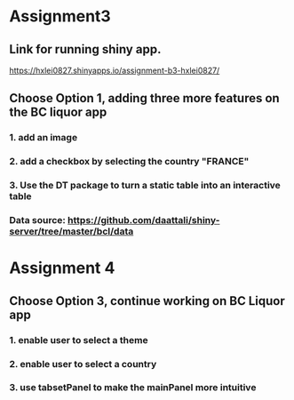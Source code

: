 # Assignment3 
## Link for running shiny app.

https://hxlei0827.shinyapps.io/assignment-b3-hxlei0827/


## Choose Option 1, adding three more features on the BC liquor app

### 1. add an image
### 2. add a checkbox by selecting the country "FRANCE"
### 3. Use the DT package to turn a static table into an interactive table
### Data source: https://github.com/daattali/shiny-server/tree/master/bcl/data


# Assignment 4

## Choose Option 3, continue working on BC Liquor app

### 1. enable user to select a theme 
### 2. enable user to select a country
### 3. use tabsetPanel to make the mainPanel more intuitive 
